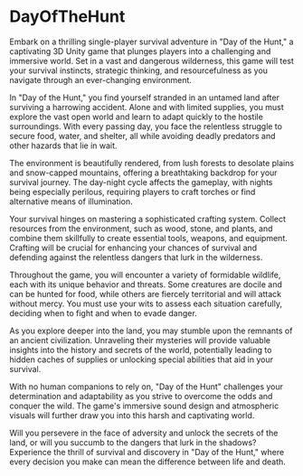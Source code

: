 # DayOfTheHunt
Embark on a thrilling single-player survival adventure in "Day of the Hunt," a captivating 3D Unity game that plunges players into a challenging and immersive world. Set in a vast and dangerous wilderness, this game will test your survival instincts, strategic thinking, and resourcefulness as you navigate through an ever-changing environment.

In "Day of the Hunt," you find yourself stranded in an untamed land after surviving a harrowing accident. Alone and with limited supplies, you must explore the vast open world and learn to adapt quickly to the hostile surroundings. With every passing day, you face the relentless struggle to secure food, water, and shelter, all while avoiding deadly predators and other hazards that lie in wait.

The environment is beautifully rendered, from lush forests to desolate plains and snow-capped mountains, offering a breathtaking backdrop for your survival journey. The day-night cycle affects the gameplay, with nights being especially perilous, requiring players to craft torches or find alternative means of illumination.

Your survival hinges on mastering a sophisticated crafting system. Collect resources from the environment, such as wood, stone, and plants, and combine them skillfully to create essential tools, weapons, and equipment. Crafting will be crucial for enhancing your chances of survival and defending against the relentless dangers that lurk in the wilderness.

Throughout the game, you will encounter a variety of formidable wildlife, each with its unique behavior and threats. Some creatures are docile and can be hunted for food, while others are fiercely territorial and will attack without mercy. You must use your wits to assess each situation carefully, deciding when to fight and when to evade danger.

As you explore deeper into the land, you may stumble upon the remnants of an ancient civilization. Unraveling their mysteries will provide valuable insights into the history and secrets of the world, potentially leading to hidden caches of supplies or unlocking special abilities that aid in your survival.

With no human companions to rely on, "Day of the Hunt" challenges your determination and adaptability as you strive to overcome the odds and conquer the wild. The game's immersive sound design and atmospheric visuals will further draw you into this harsh and captivating world.

Will you persevere in the face of adversity and unlock the secrets of the land, or will you succumb to the dangers that lurk in the shadows? Experience the thrill of survival and discovery in "Day of the Hunt," where every decision you make can mean the difference between life and death.
